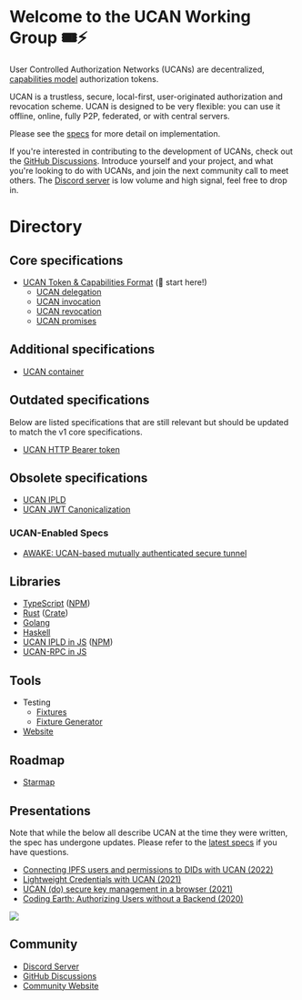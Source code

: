 # Welcome to the UCAN Working Group :tickets::zap:

User Controlled Authorization Networks (UCANs) are decentralized, [capabilities model](https://en.wikipedia.org/wiki/Capability-based_security) authorization tokens.

UCAN is a trustless, secure, local-first, user-originated authorization and revocation scheme. UCAN is designed to be very flexible: you can use it offline, online, fully P2P, federated, or with central servers.

Please see the [specs](https://github.com/ucan-wg/spec/) for more detail on implementation.

If you're interested in contributing to the development of UCANs, check out the [GitHub Discussions](https://github.com/ucan-wg/spec/discussions). Introduce yourself and your project, and what you're looking to do with UCANs, and join the next community call to meet others. The [Discord server](https://discord.gg/zSfgeHhKxA) is low volume and high signal, feel free to drop in.

# Directory

## Core specifications

* [UCAN Token & Capabilities Format](https://github.com/ucan-wg/spec) (🏁 start here!)
  * [UCAN delegation](https://github.com/ucan-wg/delegation)
  * [UCAN invocation](https://github.com/ucan-wg/invocation)
  * [UCAN revocation](https://github.com/ucan-wg/revocation)
  * [UCAN promises](https://github.com/ucan-wg/promise)

## Additional specifications

* [UCAN container](https://github.com/ucan-wg/container)

## Outdated specifications

Below are listed specifications that are still relevant but should be updated to match the v1 core specifications.

* [UCAN HTTP Bearer token](https://github.com/ucan-wg/ucan-http-bearer-token)

## Obsolete specifications

* [UCAN IPLD](https://github.com/ucan-wg/ucan-ipld)
* [UCAN JWT Canonicalization](https://github.com/ucan-wg/canonicalization)

### UCAN-Enabled Specs

* [AWAKE: UCAN-based mutually authenticated secure tunnel](https://github.com/ucan-wg/awake)
  
## Libraries

* [TypeScript](https://github.com/ucan-wg/ts-ucan) ([NPM](https://www.npmjs.com/package/ucans))
* [Rust](https://github.com/ucan-wg/rs-ucan) ([Crate](https://lib.rs/crates/ucan))
* [Golang](https://github.com/ucan-wg/go-ucan)
* [Haskell](https://github.com/fission-suite/fission/tree/main/hs-ucan)
* [UCAN IPLD in JS](https://github.com/ipld/js-dag-ucan) ([NPM](https://www.npmjs.com/package/@ipld/dag-ucan))
* [UCAN-RPC in JS](https://github.com/web3-storage/ucanto/)
  
## Tools

* Testing
  * [Fixtures](https://github.com/ucan-wg/spec/tree/main/fixtures)
  * [Fixture Generator](https://github.com/ucan-wg/ucan-fixture-gen)
* [Website](https://github.com/ucan-wg/ucan-check)

## Roadmap
* [Starmap](https://starmap.site/roadmap/github.com/fission-codes/Fission-Starmap/issues/69#view=simple)

## Presentations

Note that while the below all describe UCAN at the time they were written, the spec has undergone updates. Please refer to the [latest specs](#spec) if you have questions.

* [Connecting IPFS users and permissions to DIDs with UCAN (2022)](https://www.youtube.com/watch?v=grec5KQeU2U)
* [Lightweight Credentials with UCAN (2021)](https://fission.codes/blog/lightweight-credentials-ucan/)
* [UCAN (do) secure key management in a browser (2021)](https://vimeo.com/manage/videos/484309705)
* [Coding Earth: Authorizing Users without a Backend (2020)](https://www.youtube.com/watch?v=qDLsUkaOjyQ)

![](https://raw.githubusercontent.com/ucan-wg/.github/main/assets/Reclining_UCAN_Toucan_transparent.png)

## Community

* [Discord Server](https://discord.gg/zSfgeHhKxA)
* [GitHub Discussions](https://github.com/ucan-wg/spec/discussions)
* [Community Website](https://ucan.xyz)
